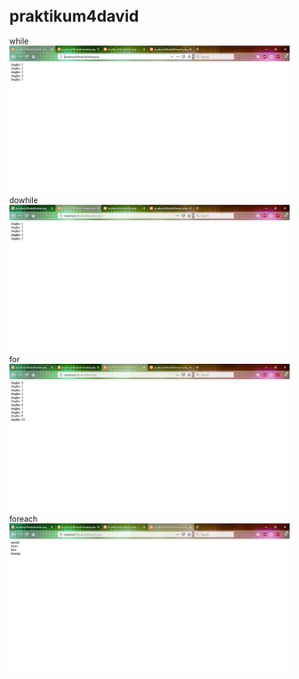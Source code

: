 # praktikum4david
while
![alt text](https://github.com/mdavidpb/praktikum4david/blob/master/while.PNG)
dowhile
![alt text](https://github.com/mdavidpb/praktikum4david/blob/master/dowhile.PNG)
for
![alt text](https://github.com/mdavidpb/praktikum4david/blob/master/for.PNG)
foreach
![alt text](https://github.com/mdavidpb/praktikum4david/blob/master/foreach.PNG)
